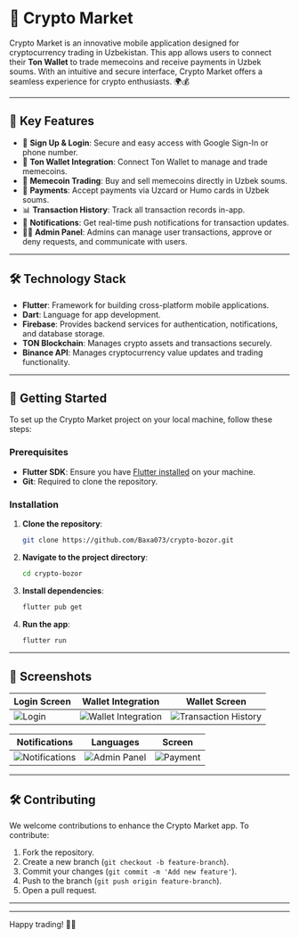 # 🚀 Crypto Market

Crypto Market is an innovative mobile application designed for cryptocurrency trading in Uzbekistan. This app allows users to connect their **Ton Wallet** to trade memecoins and receive payments in Uzbek soums. With an intuitive and secure interface, Crypto Market offers a seamless experience for crypto enthusiasts. 🌍💰

---

## 📱 Key Features

- 🔐 **Sign Up & Login**: Secure and easy access with Google Sign-In or phone number.
- 🔗 **Ton Wallet Integration**: Connect Ton Wallet to manage and trade memecoins.
- 💸 **Memecoin Trading**: Buy and sell memecoins directly in Uzbek soums.
- 🏦 **Payments**: Accept payments via Uzcard or Humo cards in Uzbek soums.
- 📊 **Transaction History**: Track all transaction records in-app.
- 🔔 **Notifications**: Get real-time push notifications for transaction updates.
- 👨‍💻 **Admin Panel**: Admins can manage user transactions, approve or deny requests, and communicate with users.

---

## 🛠 Technology Stack

- **Flutter**: Framework for building cross-platform mobile applications.
- **Dart**: Language for app development.
- **Firebase**: Provides backend services for authentication, notifications, and database storage.
- **TON Blockchain**: Manages crypto assets and transactions securely.
- **Binance API**: Manages cryptocurrency value updates and trading functionality.

---

## 🚀 Getting Started

To set up the Crypto Market project on your local machine, follow these steps:

### Prerequisites

- **Flutter SDK**: Ensure you have [Flutter installed](https://flutter.dev/docs/get-started/install) on your machine.
- **Git**: Required to clone the repository.

### Installation

1. **Clone the repository**:
    ```bash
    git clone https://github.com/Baxa073/crypto-bozor.git
    ```

2. **Navigate to the project directory**:
    ```bash
    cd crypto-bozor
    ```

3. **Install dependencies**:
    ```bash
    flutter pub get
    ```

4. **Run the app**:
    ```bash
    flutter run
    ```

---

## 📸 Screenshots

| Login Screen                     | Wallet Integration                  | Wallet Screen                  |
|----------------------------------|-------------------------------------|--------------------------------------|
| ![Login](https://github.com/user-attachments/assets/1b4efdc7-c114-4c6b-a573-9e66333b0862) | ![Wallet Integration](https://github.com/user-attachments/assets/bc0cf93f-18bf-4f78-a488-d1ca00ca232e) | ![Transaction History](https://github.com/user-attachments/assets/f7621f63-9204-4a5f-92b5-fe8bab87855d) |

| Notifications                    | Languages                           |  Screen                       |
|----------------------------------|-------------------------------------|--------------------------------------|
| ![Notifications](https://github.com/user-attachments/assets/03c90d7c-4bda-4be8-a4a6-dbfd24e00445) | ![Admin Panel](https://github.com/user-attachments/assets/c8c2abc3-da56-4bfb-be93-c3d1aa8324ba) | ![Payment](https://github.com/user-attachments/assets/db632546-afda-48de-8976-7c2f70a72440) |

---

## 🛠 Contributing

We welcome contributions to enhance the Crypto Market app. To contribute:

1. Fork the repository.
2. Create a new branch (`git checkout -b feature-branch`).
3. Commit your changes (`git commit -m 'Add new feature'`).
4. Push to the branch (`git push origin feature-branch`).
5. Open a pull request.

---



---

Happy trading! 💸🚀
